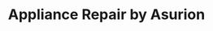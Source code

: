 ---
title: "Appliance Repair by Asurion"
url: /dallas/appliance-repair-by-asurion-greenville-avenue/
shop: Haushaltsgeräte
---
